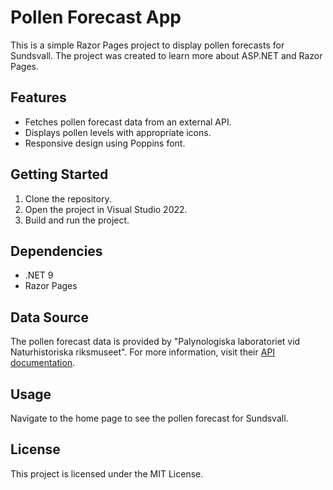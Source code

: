 # Pollen Forecast App

This is a simple Razor Pages project to display pollen forecasts for Sundsvall. The project was created to learn more about ASP.NET and Razor Pages.

## Features

- Fetches pollen forecast data from an external API.
- Displays pollen levels with appropriate icons.
- Responsive design using Poppins font.

## Getting Started

1. Clone the repository.
2. Open the project in Visual Studio 2022.
3. Build and run the project.

## Dependencies

- .NET 9
- Razor Pages

## Data Source

The pollen forecast data is provided by "Palynologiska laboratoriet vid Naturhistoriska riksmuseet". For more information, visit their [API documentation](https://pollenrapporten.se).

## Usage

Navigate to the home page to see the pollen forecast for Sundsvall.

## License

This project is licensed under the MIT License.
